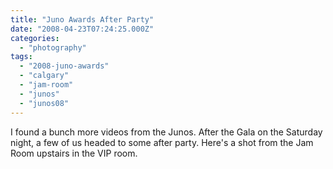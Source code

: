 ```yaml
---
title: "Juno Awards After Party"
date: "2008-04-23T07:24:25.000Z"
categories: 
  - "photography"
tags: 
  - "2008-juno-awards"
  - "calgary"
  - "jam-room"
  - "junos"
  - "junos08"
---
```


I found a bunch more videos from the Junos. After the Gala on the Saturday night, a few of us headed to some after party. Here's a shot from the Jam Room upstairs in the VIP room.
